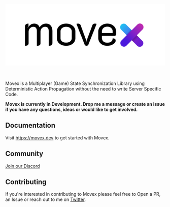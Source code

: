 <p align="center">
<picture>
  <source media="(prefers-color-scheme: dark)" srcset="./art/logo_b@2x.png">
  <img alt="Text changing depending on mode. Light: 'So light!' Dark: 'So dark!'" src="./art/logo_b_white@2x.png">
</picture>
<p>


<p align="center">
 <a aria-label="License" href="https://github.com/movesthatmatter/movex/blob/main/LICENSE">
    <img alt="" src="https://img.shields.io/badge/license-MIT-green">
  </a>
</p>



Movex is a Multiplayer (Game) State Synchronization Library using Deterministic Action Propagation without the need to write Server Specific Code.

**Movex is currently in Development. Drop me a message or create an issue if you have any questions, ideas or would like to get involved.**

## Documentation

Visit https://movex.dev to get started with Movex.

## Community

[Join our Discord](https://discord.gg/N8k447EmBh)

## Contributing

If you're interested in contributing to Movex please feel free to Open a PR, an Issue or reach out to me on [Twitter](https://twitter.com/gctroia).